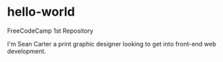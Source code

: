 # hello-world
FreeCodeCamp 1st Repository

I'm Sean Carter a print graphic designer looking to get into front-end web development.
